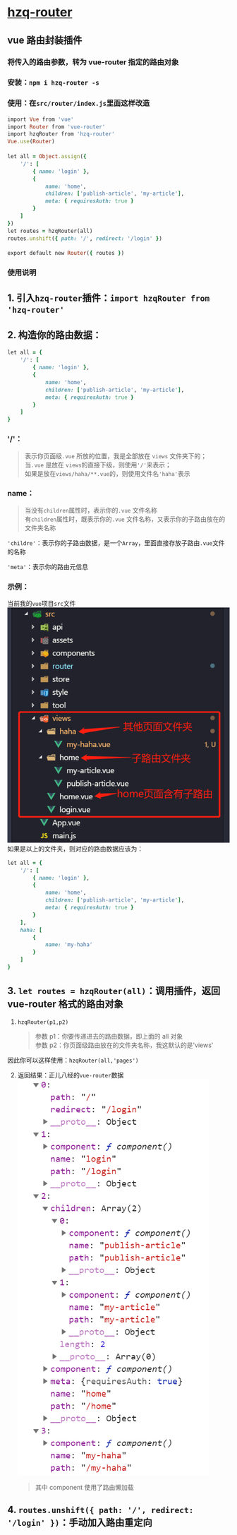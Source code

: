 # [hzq-router](<(https://github.com/MrHzq/hzq-router)>)

## vue 路由封装插件

### 将传入的路由参数，转为 vue-router 指定的路由对象

### 安装：`npm i hzq-router -s`

### 使用：在`src/router/index.js`里面这样改造

```ruby
import Vue from 'vue'
import Router from 'vue-router'
import hzqRouter from 'hzq-router'
Vue.use(Router)

let all = Object.assign({
    '/': [
        { name: 'login' },
        {
            name: 'home',
            children: ['publish-article', 'my-article'],
            meta: { requiresAuth: true }
        }
    ]
})
let routes = hzqRouter(all)
routes.unshift({ path: '/', redirect: '/login' })

export default new Router({ routes })
```

### 使用说明

## 1. 引入`hzq-router`插件：`import hzqRouter from 'hzq-router'`

## 2. 构造你的路由数据：

```ruby
let all = {
    '/': [
        { name: 'login' },
        {
            name: 'home',
            children: ['publish-article', 'my-article'],
            meta: { requiresAuth: true }
        }
    ]
}
```

### '/'：

> 表示你页面级`.vue` 所放的位置，我是全部放在 `views` 文件夹下的；<br>
> 当`.vue` 是放在 `views`的直接下级，则使用`'/'`来表示；<br>
> 如果是放在`views/haha/**.vue`的，则使用文件名`'haha'`表示<br>

### name：

> 当没有`children`属性时，表示你的`.vue` 文件名称<br>
> 有`children`属性时，既表示你的`.vue` 文件名称，又表示你的子路由放在的文件夹名称

`'childre'`：表示你的子路由数据，是一个`Array`，里面直接存放子路由`.vue`文件的名称<br>

`'meta'`：表示你的路由元信息<br>

### 示例：

当前我的`vue`项目`src`文件
![项目截图](./路由截图.png)
如果是以上的文件夹，则对应的路由数据应该为：

```ruby
let all = {
    '/': [
        { name: 'login' },
        {
            name: 'home',
            children: ['publish-article', 'my-article'],
            meta: { requiresAuth: true }
        }
    ],
    haha: [
        {
            name: 'my-haha'
        }
    ]
}
```

## 3. `let routes = hzqRouter(all)`：调用插件，返回 vue-router 格式的路由对象

1. `hzqRouter(p1,p2)`
    > 参数 p1：你要传递进去的路由数据，即上面的 all 对象<br>
    > 参数 p2：你页面级路由放在的文件夹名称，我这默认的是'views'

因此你可以这样使用：`hzqRouter(all,'pages')`

2. 返回结果：正儿八经的`vue-router`数据
   ![返回结果](./路由返回.png)
    > 其中 component 使用了路由懒加载

## 4. `routes.unshift({ path: '/', redirect: '/login' })`：手动加入路由重定向
